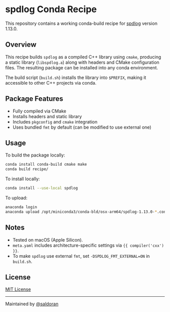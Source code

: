 # spdlog Conda Recipe

This repository contains a working conda-build recipe for [spdlog](https://github.com/gabime/spdlog) version 1.13.0.

## Overview

This recipe builds `spdlog` as a compiled C++ library using `cmake`, producing a static library (`libspdlog.a`) along with headers and CMake configuration files. The resulting package can be installed into any conda environment.

The build script (`build.sh`) installs the library into `$PREFIX`, making it accessible to other C++ projects via conda.

## Package Features

- Fully compiled via CMake
- Installs headers and static library
- Includes `pkgconfig` and `cmake` integration
- Uses bundled `fmt` by default (can be modified to use external one)

## Usage

To build the package locally:

```bash
conda install conda-build cmake make
conda build recipe/
```

To install locally:

```bash
conda install --use-local spdlog
```

To upload:

```bash
anaconda login
anaconda upload /opt/miniconda3/conda-bld/osx-arm64/spdlog-1.13.0-*.conda
```

## Notes

- Tested on macOS (Apple Silicon).
- `meta.yaml` includes architecture-specific settings via `{{ compiler('cxx') }}`.
- To make `spdlog` use external `fmt`, set `-DSPDLOG_FMT_EXTERNAL=ON` in `build.sh`.

## License

[MIT License](https://github.com/gabime/spdlog/blob/v1.x/LICENSE)

---

Maintained by [@saldoran](https://github.com/saldoran)
